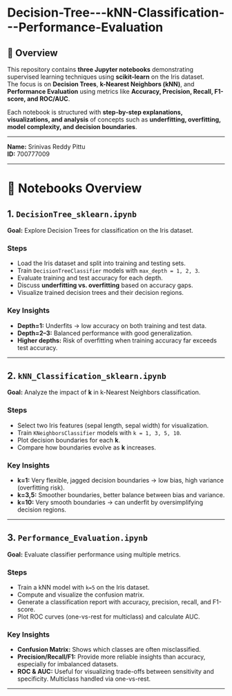 # Decision-Tree---kNN-Classification---Performance-Evaluation

## 📝 Overview  
This repository contains **three Jupyter notebooks** demonstrating supervised learning techniques using **scikit-learn** on the Iris dataset.  
The focus is on **Decision Trees**, **k-Nearest Neighbors (kNN)**, and **Performance Evaluation** using metrics like **Accuracy, Precision, Recall, F1-score, and ROC/AUC**.  

Each notebook is structured with **step-by-step explanations, visualizations, and analysis** of concepts such as **underfitting, overfitting, model complexity, and decision boundaries**.

---

**Name:** Srinivas Reddy Pittu  
**ID:** 700777009  

---

# 📘 Notebooks Overview  

## 1. `DecisionTree_sklearn.ipynb`  
**Goal:** Explore Decision Trees for classification on the Iris dataset.  

### Steps  
- Load the Iris dataset and split into training and testing sets.  
- Train `DecisionTreeClassifier` models with `max_depth = 1, 2, 3`.  
- Evaluate training and test accuracy for each depth.  
- Discuss **underfitting vs. overfitting** based on accuracy gaps.  
- Visualize trained decision trees and their decision regions.  

### Key Insights  
- **Depth=1:** Underfits → low accuracy on both training and test data.  
- **Depth=2–3:** Balanced performance with good generalization.  
- **Higher depths:** Risk of overfitting when training accuracy far exceeds test accuracy.  

---

## 2. `kNN_Classification_sklearn.ipynb`  
**Goal:** Analyze the impact of **k** in k-Nearest Neighbors classification.  

### Steps  
- Select two Iris features (sepal length, sepal width) for visualization.  
- Train `KNeighborsClassifier` models with `k = 1, 3, 5, 10`.  
- Plot decision boundaries for each **k**.  
- Compare how boundaries evolve as **k** increases.  

### Key Insights  
- **k=1:** Very flexible, jagged decision boundaries → low bias, high variance (overfitting risk).  
- **k=3,5:** Smoother boundaries, better balance between bias and variance.  
- **k=10:** Very smooth boundaries → can underfit by oversimplifying decision regions.  

---

## 3. `Performance_Evaluation.ipynb`  
**Goal:** Evaluate classifier performance using multiple metrics.  

### Steps  
- Train a kNN model with `k=5` on the Iris dataset.  
- Compute and visualize the confusion matrix.  
- Generate a classification report with accuracy, precision, recall, and F1-score.  
- Plot ROC curves (one-vs-rest for multiclass) and calculate AUC.  

### Key Insights  
- **Confusion Matrix:** Shows which classes are often misclassified.  
- **Precision/Recall/F1:** Provide more reliable insights than accuracy, especially for imbalanced datasets.  
- **ROC & AUC:** Useful for visualizing trade-offs between sensitivity and specificity. Multiclass handled via one-vs-rest.  

---
